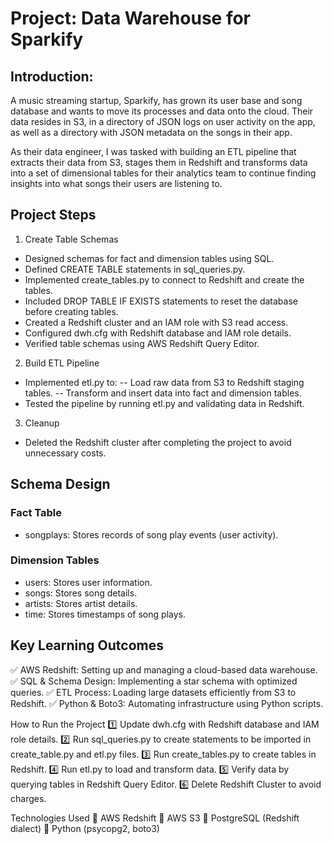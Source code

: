 # Project: Data Warehouse for Sparkify

## Introduction:
A music streaming startup, Sparkify, has grown its user base and song database and wants to move its processes and data onto the cloud. Their data resides in S3, in a directory of JSON logs on user activity on the app, as well as a directory with JSON metadata on the songs in their app.

As their data engineer, I was tasked with building an ETL pipeline that extracts their data from S3, stages them in Redshift and transforms data into a set of dimensional tables for their analytics team to continue finding insights into what songs their users are listening to.

## Project Steps
1. Create Table Schemas
- Designed schemas for fact and dimension tables using SQL.
- Defined CREATE TABLE statements in sql_queries.py.
- Implemented create_tables.py to connect to Redshift and create the tables.
- Included DROP TABLE IF EXISTS statements to reset the database before creating tables.
- Created a Redshift cluster and an IAM role with S3 read access.
- Configured dwh.cfg with Redshift database and IAM role details.
- Verified table schemas using AWS Redshift Query Editor.
2. Build ETL Pipeline
- Implemented etl.py to:
-- Load raw data from S3 to Redshift staging tables.
-- Transform and insert data into fact and dimension tables.
- Tested the pipeline by running etl.py and validating data in Redshift.
3. Cleanup
- Deleted the Redshift cluster after completing the project to avoid unnecessary costs.

## Schema Design
### Fact Table
- songplays: Stores records of song play events (user activity).
### Dimension Tables
- users: Stores user information.
- songs: Stores song details.
- artists: Stores artist details.
- time: Stores timestamps of song plays.

## Key Learning Outcomes
✅ AWS Redshift: Setting up and managing a cloud-based data warehouse.
✅ SQL & Schema Design: Implementing a star schema with optimized queries.
✅ ETL Process: Loading large datasets efficiently from S3 to Redshift.
✅ Python & Boto3: Automating infrastructure using Python scripts.

How to Run the Project
1️⃣ Update dwh.cfg with Redshift database and IAM role details.
2️⃣ Run sql_queries.py to create statements to be imported in create_table.py and etl.py files.
3️⃣ Run create_tables.py to create tables in Redshift.
4️⃣ Run etl.py to load and transform data.
5️⃣ Verify data by querying tables in Redshift Query Editor.
6️⃣ Delete Redshift Cluster to avoid charges.

Technologies Used
🔹 AWS Redshift
🔹 AWS S3
🔹 PostgreSQL (Redshift dialect)
🔹 Python (psycopg2, boto3)
